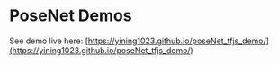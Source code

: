 # PoseNet Demos

See demo live here: [https://yining1023.github.io/poseNet_tfjs_demo/](https://yining1023.github.io/poseNet_tfjs_demo/)
